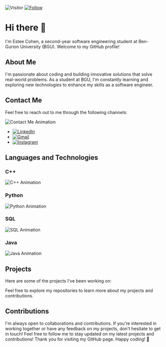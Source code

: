 ![Visitor](https://visitor-badge.laobi.icu/badge?page_id=EsteeCohen.EsteeCohen)
[![Follow](https://img.shields.io/github/followers/EsteeCohen?style=social)](https://github.com/EsteeCohen)
# Hi there 👋

I'm Estee Cohen, a second-year software engineering student at Ben-Gurion University (BGU). Welcome to my GitHub profile!

## About Me

I'm passionate about coding and building innovative solutions that solve real-world problems. As a student at BGU, I'm constantly learning and exploring new technologies to enhance my skills as a software engineer.

## Contact Me

Feel free to reach out to me through the following channels:

![Contact Me Animation](link-to-contact-animation)

- [![LinkedIn](https://img.shields.io/badge/LinkedIn-blue?style=flat-square&logo=linkedin)](link-to-your-LinkedIn)
- [![Gmail](https://img.shields.io/badge/Gmail-red?style=flat-square&logo=gmail)](mailto:your-estherco@post.bgu.ac.il)
- [![Instagram](https://img.shields.io/badge/Instagram-purple?style=flat-square&logo=instagram)](link-to-your-instagram)

## Languages and Technologies

### C++

![C++ Animation](link-to-cplusplus-animation)

### Python

![Python Animation](link-to-python-animation)

### SQL

![SQL Animation](link-to-sql-animation)

### Java

![Java Animation](link-to-java-animation)

## Projects

Here are some of the projects I've been working on:


Feel free to explore my repositories to learn more about my projects and contributions.

## Contributions

I'm always open to collaborations and contributions. If you're interested in working together or have any feedback on my projects, don't hesitate to get in touch!
Feel free to follow me to stay updated on my latest projects and contributions!
Thank you for visiting my GitHub page. Happy coding! 🚀

